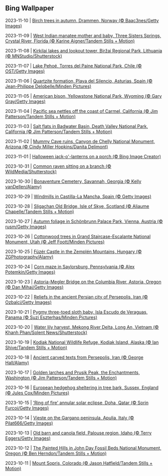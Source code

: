 ## Bing Wallpaper
2023-11-10 | [Birch trees in autumn, Drammen, Norway (© Baac3nes/Getty Images)](./wallpaper/2023-11-10.jpg) 

2023-11-09 | [West Indian manatee mother and baby, Three Sisters Springs, Crystal River, Florida (© Karine Aigner/Tandem Stills + Motion)](./wallpaper/2023-11-09.jpg) 

2023-11-08 | [Kirkilai lakes and lookout tower, Biržai Regional Park, Lithuania (© MNStudio/Shutterstock)](./wallpaper/2023-11-08.jpg) 

2023-11-07 | [Lake Pehoé, Torres del Paine National Park, Chile (© OST/Getty Images)](./wallpaper/2023-11-07.jpg) 

2023-11-06 | [Quartzite formation, Playa del Silencio, Asturias, Spain (© Jean-Philippe Delobelle/Minden Pictures)](./wallpaper/2023-11-06.jpg) 

2023-11-05 | [American bison, Yellowstone National Park, Wyoming (© Gary Gray/Getty Images)](./wallpaper/2023-11-05.jpg) 

2023-11-04 | [Pacific sea nettles off the coast of Carmel, California (© Jim Patterson/Tandem Stills + Motion)](./wallpaper/2023-11-04.jpg) 

2023-11-03 | [Salt flats in Badwater Basin, Death Valley National Park, California (© Jim Patterson/Tandem Stills + Motion)](./wallpaper/2023-11-03.jpg) 

2023-11-02 | [Mummy Cave ruins, Canyon de Chelly National Monument, Arizona (© Cindy Miller Hopkins/Danita Delimont)](./wallpaper/2023-11-02.jpg) 

2023-11-01 | [Halloween jack-o'-lanterns on a porch (© Bing Image Creator)](./wallpaper/2023-11-01.jpg) 

2023-10-31 | [Common raven sitting on a branch (© WildMedia/Shutterstock)](./wallpaper/2023-10-31.jpg) 

2023-10-30 | [Bonaventure Cemetery, Savannah, Georgia (© Kelly vanDellen/Alamy)](./wallpaper/2023-10-30.jpg) 

2023-10-29 | [Windmills in Castilla-La Mancha, Spain (© Getty Images)](./wallpaper/2023-10-29.jpg) 

2023-10-28 | [Sligachan Old Bridge, Isle of Skye, Scotland (© Aliaume Chapelle/Tandem Stills + Motion)](./wallpaper/2023-10-28.jpg) 

2023-10-27 | [Autumn foliage in Schönbrunn Palace Park, Vienna, Austria (© rusm/Getty Images)](./wallpaper/2023-10-27.jpg) 

2023-10-26 | [Cottonwood trees in Grand Staircase-Escalante National Monument, Utah (© Jeff Foott/Minden Pictures)](./wallpaper/2023-10-26.jpg) 

2023-10-25 | [Füzér Castle in the Zemplén Mountains, Hungary (© ZGPhotography/Alamy)](./wallpaper/2023-10-25.jpg) 

2023-10-24 | [Corn maze in Saylorsburg, Pennsylvania (© Alex Potemkin/Getty Images)](./wallpaper/2023-10-24.jpg) 

2023-10-23 | [Astoria-Megler Bridge on the Columbia River, Astoria, Oregon (© Dan Mihai/Getty Images)](./wallpaper/2023-10-23.jpg) 

2023-10-22 | [Reliefs in the ancient Persian city of Persepolis, Iran (© Ozbalci/Getty Images)](./wallpaper/2023-10-22.jpg) 

2023-10-21 | [Pygmy three-toed sloth baby, Isla Escudo de Veraguas, Panama (© Suzi Eszterhas/Minden Pictures)](./wallpaper/2023-10-21.jpg) 

2023-10-20 | [Water lily harvest, Mekong River Delta, Long An, Vietnam (© Khanh Phan/Solent News/Shutterstock)](./wallpaper/2023-10-20.jpg) 

2023-10-19 | [Kodiak National Wildlife Refuge, Kodiak Island, Alaska (© Ian Shive/Tandem Stills + Motion)](./wallpaper/2023-10-19.jpg) 

2023-10-18 | [Ancient carved texts from Persepolis, Iran (© George Hall/Alamy)](./wallpaper/2023-10-18.jpg) 

2023-10-17 | [Golden larches and Prusik Peak, the Enchantments, Washington (© Jim Patterson/Tandem Stills + Motion)](./wallpaper/2023-10-17.jpg) 

2023-10-16 | [European hedgehog sheltering in tree bark, Sussex, England (© Jules Cox/Minden Pictures)](./wallpaper/2023-10-16.jpg) 

2023-10-15 | ['Ring of fire' annular solar eclipse, Doha, Qatar (© Sorin Furcoi/Getty Images)](./wallpaper/2023-10-15.jpg) 

2023-10-14 | [Vieste on the Gargano peninsula, Apulia, Italy (© Pilat666/Getty Images)](./wallpaper/2023-10-14.jpg) 

2023-10-13 | [Old barn and canola field, Palouse region, Idaho (© Terry Eggers/Getty Images)](./wallpaper/2023-10-13.jpg) 

2023-10-12 | [The Painted Hills in John Day Fossil Beds National Monument, Oregon (© Ben Herndon/Tandem Stills + Motion)](./wallpaper/2023-10-12.jpg) 

2023-10-11 | [Mount Sopris, Colorado (© Jason Hatfield/Tandem Stills + Motion)](./wallpaper/2023-10-11.jpg) 

